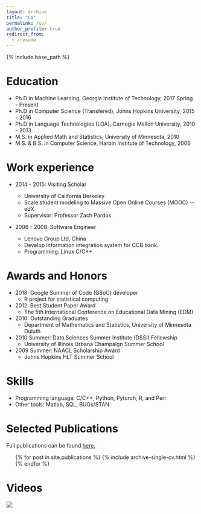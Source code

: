 ```yaml
---
layout: archive
title: "CV"
permalink: /cv/
author_profile: true
redirect_from:
  - /resume
---
```


{% include base_path %}

Education
======
* Ph.D in Machine Learning, Georgia Institute of Technology, 2017 Spring - Present
* Ph.D in Computer Science (Transfered), Johns Hopkins University, 2015 - 2016
* Ph.D in Language Technologies (LOA), Carnegie Mellon University, 2010 - 2013
* M.S. in Applied Math and Statistics, University of Minnesota, 2010
* M.S. & B.S. in Computer Science, Harbin Institute of Technology, 2006

Work experience
======
* 2014 - 2015: Visiting Scholar
  * University of California Berkeley
  * Scale student modeling to Massive Open Online Courses (MOOC) -- edX
  * Supervisor: Professor Zach Pardos

* 2006 - 2008: Software Engineer
  * Lenovo Group Ltd, China
  * Develop information integration system for CCB bank.
  * Programming: Linux C/C++
 
Awards and Honors
======
* 2018: Google Summer of Code (GSoC) developer
  * R project for statistical computing
* 2012: Best Student Paper Award
  * The 5th International Conference on Educational Data Mining (EDM)
* 2010: Outstanding Graduates
  * Department of Mathematics and Statistics, University of Minnesota Duluth
* 2010 Summer: Data Sciences Summer Institute (DSSI) Fellowship
  * University of Illinois Urbana Champaign Summer School
* 2009 Summer: NAACL Scholarship Award
  * Johns Hopkins HLT Summer School 

Skills
======
* Programming language: C/C++, Python, Pytorch, R, and Perl
* Other tools: Matlab, SQL, BUGs/STAN

Selected Publications
======
  Full publications can be found <u><a href="https://scholar.google.com/citations?user=x1QnFEcAAAAJ&hl=en">here</a>.</u>
  
  <ul>{% for post in site.publications %}
    {% include archive-single-cv.html %}
  {% endfor %}</ul>
  
Videos
======
  [![](https://img.youtube.com/vi/V6rmcAcMDmA/0.jpg)](https://www.youtube.com/watch?v=V6rmcAcMDmA "Click to play on Youtube.com")
